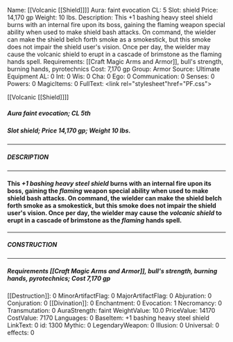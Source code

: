 Name: [[Volcanic [[Shield]]]]
Aura: faint evocation
CL: 5
Slot: shield
Price: 14,170 gp
Weight: 10 lbs.
Description: This +1 bashing heavy steel shield burns with an internal fire upon its boss, gaining the flaming weapon special ability when used to make shield bash attacks. On command, the wielder can make the shield belch forth smoke as a smokestick, but this smoke does not impair the shield user's vision. Once per day, the wielder may cause the volcanic shield to erupt in a cascade of brimstone as the flaming hands spell.
Requirements: [[Craft Magic Arms and Armor]], bull's strength, burning hands, pyrotechnics
Cost: 7,170 gp
Group: Armor
Source: Ultimate Equipment
AL: 0
Int: 0
Wis: 0
Cha: 0
Ego: 0
Communication: 0
Senses: 0
Powers: 0
MagicItems: 0
FullText: <link rel="stylesheet"href="PF.css"><div class="heading"><p class="alignleft">[[Volcanic [[Shield]]]]</p><div style="clear: both;"></div></div><div><h5><b>Aura </b>faint evocation; <b>CL </b>5th</h5><h5><b>Slot </b>shield; <b>Price </b>14,170 gp; <b>Weight </b>10 lbs.</h5></div><hr/><div><h5><b>DESCRIPTION</b></h5></div><hr/><div><h4><p>This <i>+1 bashing heavy steel shield</i> burns with an internal fire upon its boss, gaining the <i>flaming</i> weapon special ability when used to make shield bash attacks. On command, the wielder can make the shield belch forth smoke as a smokestick, but this smoke does not impair the shield user's vision. Once per day, the wielder may cause the <i>volcanic shield</i> to erupt in a cascade of brimstone as the <i>flaming</i> hands spell.</p></h4></div><hr/><div><h5><b>CONSTRUCTION</b></h5></div><hr/><div><h5><b>Requirements </b>[[Craft Magic Arms and Armor]], <i>bull's strength</i>, <i>burning hands</i>, <i>pyrotechnics</i>; <b>Cost </b>7,170 gp</h5></div>
[[Destruction]]: 0
MinorArtifactFlag: 0
MajorArtifactFlag: 0
Abjuration: 0
Conjuration: 0
[[Divination]]: 0
Enchantment: 0
Evocation: 1
Necromancy: 0
Transmutation: 0
AuraStrength: faint
WeightValue: 10.0
PriceValue: 14170
CostValue: 7170
Languages: 0
BaseItem: +1 bashing heavy steel shield
LinkText: 0
id: 1300
Mythic: 0
LegendaryWeapon: 0
Illusion: 0
Universal: 0
effects: 0
